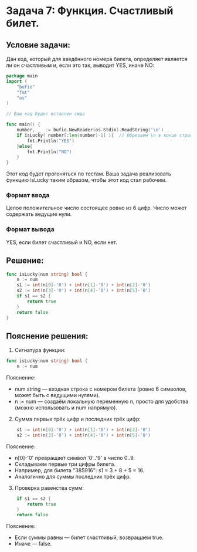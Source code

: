 # Задача 7: Функция. Счастливый билет.
## Условие задачи:
Дан код, который для введённого номера билета, определяет является ли он счастливым и, если это так, выводит YES, иначе NO:

```go
package main
import (
    "bufio"
    "fmt"
    "os"
)

// Ваш код будет вставлен сюда

func main() {
    number, _  := bufio.NewReader(os.Stdin).ReadString('\n')
    if isLucky( number[:len(number)-1] ){  // Обрезаем \n в конце строки
        fmt.Println("YES")
    }else{
        fmt.Println("NO")
    }
}
```
Этот код будет прогоняться по тестам. Ваша задача реализовать функцию isLucky таким образом, чтобы этот код стал рабочим.
### Формат ввода
Целое положительное число состоящее ровно из 6 цифр. Число может содержать ведущие нули.
### Формат вывода
YES, если билет счастливый и NO, если нет.
## Решение:
```go
func isLucky(num string) bool {
	n := num
	s1 := int(n[0]-'0') + int(n[1]-'0') + int(n[2]-'0')
	s2 := int(n[3]-'0') + int(n[4]-'0') + int(n[5]-'0')
	if s1 == s2 {
		return true
	}
	return false
}
```
## Пояснение решения:
1. Сигнатура функции:
```go
func isLucky(num string) bool {
	n := num
```
Пояснение:
 - num string — входная строка с номером билета (ровно 6 символов, может быть с ведущими нулями).
 - n := num — создаём локальную переменную n, просто для удобства (можно использовать и num напрямую).
2. Cумма первых трёх цифр и последних трёх цифр:
```go
	s1 := int(n[0]-'0') + int(n[1]-'0') + int(n[2]-'0')
    s2 := int(n[3]-'0') + int(n[4]-'0') + int(n[5]-'0')
```
Пояснение:
 - n[0]-'0' превращает символ '0'..'9' в число 0..9.
 - Складываем первые три цифры билета.
 - Например, для билета "385916": s1 = 3 + 8 + 5 = 16.
 - Аналогично для суммы последних трёх цифр.
3. Проверка равенства сумм:
```go
	if s1 == s2 {
		return true
	}
	return false
```
Пояснение:
 - Если суммы равны — билет счастливый, возвращаем true.
 - Иначе — false.
